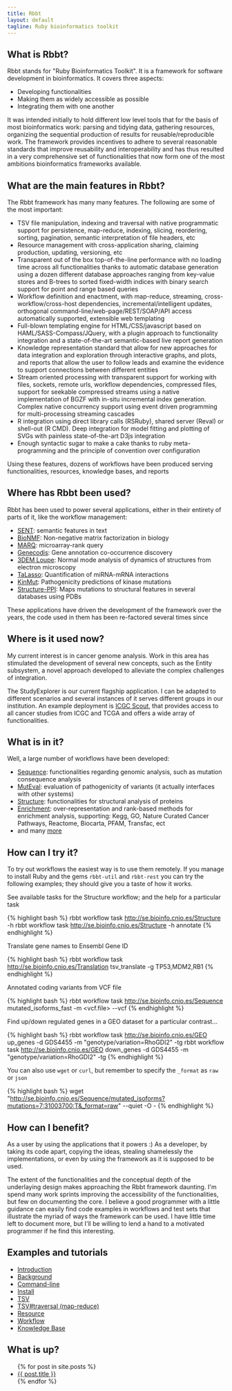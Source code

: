 ```yaml
---
title: Rbbt
layout: default
tagline: Ruby bioinformatics toolkit
---
```



What is Rbbt?
-------------

Rbbt stands for "Ruby Bioinformatics Toolkit". It is a framework for software
development in bioinformatics. It covers three aspects:

* Developing functionalities
* Making them as widely accessible as possible
* Integrating them with one another

It was intended initially to hold different low level tools that for the basis
of most bioinformatics work: parsing and tidying data, gathering resources,
organizing the sequential production of results for reusable/reproducible work.
The framework provides incentives to adhere to several reasonable standards that
improve reusability and interoperability and has thus resulted in a very
comprehensive set of functionalities that now form one of the most ambitions
bioinformatics frameworks available.


What are the main features in Rbbt?
-------------

The Rbbt framework has many many features. The following are some of the most
important:

* TSV file manipulation, indexing and traversal with native programmatic
  support for persistence, map-reduce, indexing, slicing, reordering, sorting,
  pagination, semantic interpretation of file headers, etc
* Resource management with cross-application sharing, claiming production,
  updating, versioning, etc
* Transparent out of the box top-of-the-line performance with no loading time
  across all functionalities thanks to automatic database generation using a
  dozen different database approaches ranging from key-value stores and B-trees
  to sorted fixed-width indices with binary search support for point and range
  based queries
* Workflow definition and enactment, with map-reduce, streaming,
  cross-workflow/cross-host dependencies, incremental/intelligent updates,
  orthogonal command-line/web-page/REST/SOAP/API access automatically
  supported, extensible web templating
* Full-blown templating engine for HTML/CSS/javascript based on
  HAML/SASS-Compass/JQuery, with a plugin approach to functionality integration
  and a state-of-the-art semantic-based live report generation
* Knowledge representation standard that allow for new approaches for data
  integration and exploration through interactive graphs, and plots, and
  reports that allow the user to follow leads and examine the evidence to
  support connections between different entities
* Stream oriented processing with transparent support for working with files,
  sockets, remote urls, workflow dependencies, compressed files, support for
  seekable compressed streams using a native implementation of BGZF with
  in-situ incremental index generation. Complex native concurrency support
  using event driven programming for multi-processing streaming cascades
* R integration using direct library calls (RSRuby), shared server (Reval) or
  shell-out (R CMD). Deep integration for model fitting and plotting of SVGs with
  painless state-of-the-art D3js integration
* Enough syntactic sugar to make a cake thanks to ruby meta-programming and the
  principle of convention over configuration

Using these features, dozens of workflows have been produced serving
functionalities, resources, knowledge bases, and reports

Where has Rbbt been used?
-------------------------

Rbbt has been used to power several applications, either in their entirety of
parts of it, like the workflow management:

* [SENT](http://sent.dacya.ucm.es/): semantic features in text
* [BioNMF](http://bionmf.dacya.ucm.es/): Non-negative matrix factorization in biology
* [MARQ](http://marq.dacya.ucm.es/): microarray-rank query
* [Genecodis](http://genecodis.cnb.csic.es/): Gene annotation co-occurrence discovery
* [3DEM Loupe](http://3demloupe.cnb.csic.es): Normal mode analysis of dynamics of structures from electron microscopy
* [TaLasso](http://talasso.cnb.csic.es/): Quantification of miRNA-mRNA interactions
* [KinMut](http://wkinmut.bioinfo.cnio.es/): Pathogenicity predictions of kinase mutations
* [Structure-PPI](http://structureppi.bioinfo.cnio.es/): Maps mutations to
  structural features in several databases using PDBs 

These applications have driven the development of the framework over the
years, the code used in them has been re-factored several times since

Where is it used now?
---------------------

My current interest is in cancer genome analysis. Work in this area has
stimulated the development of several new concepts, such as the Entity
subsystem, a novel approach developed to alleviate the complex challenges of
integration.


The StudyExplorer is our current flagship application. I can be adapted to different
scenarios and several instances of it serves different groups in our institution. An
example deployment is [ICGC Scout](http://se.bioinfo.cnio.es), that provides access to 
all cancer studies from ICGC and TCGA and offers a wide array of functionalities.

What is in it?
--------------

Well, a large number of workflows have been developed:

* [Sequence](https://github.com/Rbbt-Workflows/sequence): functionalities regarding genomic analysis, such as mutation consequence analysis
* [MutEval](https://github.com/Rbbt-Workflows/mut_eval): evaluation of pathogenicity of variants (it actually interfaces with other systems)
* [Structure](https://github.com/Rbbt-Workflows/structure): functionalities for structural analysis of proteins
* [Enrichment](https://github.com/Rbbt-Workflows/enrichment): over-representation and rank-based methods for enrichment analysis, supporting: Kegg, GO, Nature Curated Cancer Pathways, Reactome, Biocarta, PFAM, Transfac, ect
* and many [more](https://github.com/Rbbt-Workflows)

How can I try it?
-----------------

To try out workflows the easiest way is to use them remotely. If you manage to
install Ruby and the gems `rbbt-util` and `rbbt-rest` you can try the following
examples; they should give you a taste of how it works.

See available tasks for the Structure workflow; and the help for a particular task

{% highlight bash %}
rbbt workflow task http://se.bioinfo.cnio.es/Structure -h
rbbt workflow task http://se.bioinfo.cnio.es/Structure -h annotate
{% endhighlight %}


Translate gene names to Ensembl Gene ID

{% highlight bash %}
rbbt workflow task http://se.bioinfo.cnio.es/Translation tsv_translate -g TP53,MDM2,RB1
{% endhighlight %}

Annotated coding variants from VCF file

{% highlight bash %}
rbbt workflow task http://se.bioinfo.cnio.es/Sequence mutated_isoforms_fast -m <vcf.file> --vcf
{% endhighlight %}

Find up/down regulated genes in a GEO dataset for a particular contrast...

{% highlight bash %}
rbbt workflow task http://se.bioinfo.cnio.es/GEO up_genes -d GDS4455 -m "genotype/variation=RhoGDI2" -tg
rbbt workflow task http://se.bioinfo.cnio.es/GEO down_genes -d GDS4455 -m "genotype/variation=RhoGDI2" -tg
{% endhighlight %}

You can also use `wget` or `curl`, but remember to specify the `_format` as
`raw` or `json`

{% highlight bash %}
wget "http://se.bioinfo.cnio.es/Sequence/mutated_isoforms?mutations=7:31003700:T&_format=raw" --quiet -O -
{% endhighlight %}

How can I benefit?
------------------

As a user by using the applications that it powers :) As a developer, by taking
its code apart, copying the ideas, stealing shamelessly the implementations,
or even by using the framework as it is supposed to be used. 

The extent of the functionalities and the conceptual depth of the underlaying
design makes approaching the Rbbt framework daunting. I'm spend many work
sprints improving the accessibility of the functionalities, but few on
documenting the core. I believe a good programmer with a little guidance can
easily find code examples in workflows and test sets that illustrate the myriad
of ways the framework can be used. I have little time left to document more,
but I'll be willing to lend a hand to a motivated programmer if he find this
interesting.

Examples and tutorials
----------------------
* [Introduction](tutorial/introduction)
* [Background](tutorial/background)
* [Command-line](tutorial/commandline)
* [Install](tutorial/install)
* [TSV](tutorial/TSV)
* [TSV#traversal (map-reduce)](tutorial/map_reduce)
* [Resource](tutorial/Resource)
* [Workflow](tutorial/Workflow)
* [Knowledge Base](tutorial/knowledge_base)

What is up?
-----------

<ul>
  {% for post in site.posts %}
    <li>
      <a href="{{ site.baseurl }}{{ post.url }}">{{ post.title }}</a>
    </li>
  {% endfor %}
</ul>
